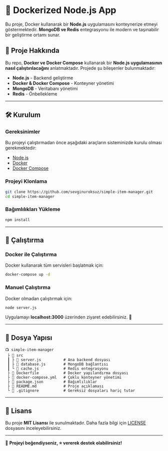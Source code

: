 # 🐳 Dockerized Node.js App  

Bu proje, Docker kullanarak bir **Node.js** uygulamasını konteynerize etmeyi göstermektedir. **MongoDB ve Redis** entegrasyonu ile modern ve taşınabilir bir geliştirme ortamı sunar.  

## 📌 Proje Hakkında  
Bu repo, **Docker ve Docker Compose** kullanarak bir **Node.js uygulamasının nasıl çalıştırılacağını** anlatmaktadır. Projede şu bileşenler bulunmaktadır:  
- **Node.js** - Backend geliştirme  
- **Docker & Docker Compose** - Konteyner yönetimi  
- **MongoDB** - Veritabanı yönetimi  
- **Redis** - Önbellekleme  

---

## 🛠 Kurulum  

### Gereksinimler  
Bu projeyi çalıştırmadan önce aşağıdaki araçların sisteminizde kurulu olması gerekmektedir:  
- [Node.js](https://nodejs.org/)  
- [Docker](https://www.docker.com/)  
- [Docker Compose](https://docs.docker.com/compose/)  

### Projeyi Klonlama  
```sh
git clone https://github.com/sevginuroksuz/simple-item-manager.git
cd simple-item-manager
```

### Bağımlılıkları Yükleme  
```sh
npm install
```

---

## 🚀 Çalıştırma  

### Docker ile Çalıştırma  
Docker kullanarak tüm servisleri başlatmak için:  
```sh
docker-compose up -d
```

### Manuel Çalıştırma  
Docker olmadan çalıştırmak için:  
```sh
node server.js
```

Uygulamayı **localhost:3000** üzerinden ziyaret edebilirsiniz. 🎉

---

## 👤 Dosya Yapısı  

```plaintext
📺 simple-item-manager
 ├ 📂 src
 ┃ ├ 📄 server.js          # Ana backend dosyası
 ┃ ├ 📄 database.js        # MongoDB bağlantısı
 ┃ └ 📄 cache.js           # Redis entegrasyonu
 ├ 📄 Dockerfile           # Docker yapılandırma dosyası
 ├ 📄 docker-compose.yml   # Çoklu konteyner yönetimi
 ├ 📄 package.json         # Bağımlılıklar
 ├ 📄 README.md            # Proje açıklaması
 └ 📄 .gitignore           # Gereksiz dosyaları hariç tutar
```

---

## 📝 Lisans  
Bu proje **MIT Lisansı** ile sunulmaktadır. Daha fazla bilgi için [LICENSE](LICENSE) dosyasını inceleyebilirsiniz.  

---

🚀 **Projeyi beğendiyseniz, ⭐ vererek destek olabilirsiniz!**  

